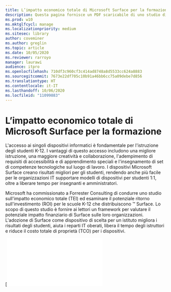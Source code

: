 ```yaml
---
title: L’impatto economico totale di Microsoft Surface per la formazione
description: Questa pagina fornisce un PDF scaricabile di uno studio di Forrester Consulting sul potenziale ritorno sull'investimento (ROI) per le scuole K-12 che distribuiscono Surface.
ms.prod: w10
ms.mktglfcycl: manage
ms.localizationpriority: medium
ms.sitesec: library
author: coveminer
ms.author: greglin
ms.topic: article
ms.date: 10/05/2020
ms.reviewer: rarroyo
manager: laurawi
audience: itpro
ms.openlocfilehash: 710df3c960cf3c414ad8748a8d5533cc624a8883
ms.sourcegitcommit: 7673e22df705c10b91a46bb6cc75a09debe7d856
ms.translationtype: HT
ms.contentlocale: it-IT
ms.lasthandoff: 10/06/2020
ms.locfileid: "11099883"
---
```

# L’impatto economico totale di Microsoft Surface per la formazione

L'accesso ai singoli dispositivi informatici è fondamentale per l'istruzione degli studenti K-12. I vantaggi di questo accesso includono una migliore istruzione, una maggiore creatività e collaborazione, l'adempimento di requisiti di accessibilità e di apprendimento speciali e l'insegnamento di set di competenze tecnologiche sul luogo di lavoro. I dispositivi Microsoft Surface creano risultati migliori per gli studenti, rendendo anche più facile per le organizzazioni IT supportare modelli di dispositivi per studenti 1:1, oltre a liberare tempo per insegnanti e amministratori.

Microsoft ha commissionato a Forrester Consulting di condurre uno studio sull'impatto economico totale (TEI) ed esaminare il potenziale ritorno sull'investimento (ROI) per le scuole K-12 che distribuiscono &trade; Surface. Lo scopo di questo studio è fornire ai lettori un framework per valutare il potenziale impatto finanziario di Surface sulle loro organizzazioni. L'adozione di Surface come dispositivo di scelta per un istituto migliora i risultati degli studenti, aiuta i reparti IT oberati, libera il tempo degli istruttori e riduce il costo totale di proprietà (TCO) per i dispositivi.

[![TL’impatto economico totale di Microsoft Surface per la formazione(./images/download-report.png)](./media/forrester-tei-microsoft-surface-for-education.pdf)



